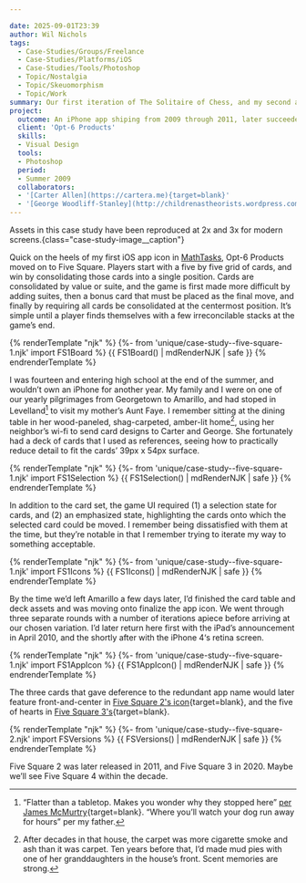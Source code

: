 ```yaml
---

date: 2025-09-01T23:39
author: Wil Nichols
tags:
  - Case-Studies/Groups/Freelance
  - Case-Studies/Platforms/iOS
  - Case-Studies/Tools/Photoshop
  - Topic/Nostalgia
  - Topic/Skeuomorphism
  - Topic/Work
summary: Our first iteration of The Solitaire of Chess, and my second app to ship with Opt-6 Products.
project:
  outcome: An iPhone app shiping from 2009 through 2011, later succeeded by [Five Square 2](/five-square-2/){target=blank}
  client: 'Opt-6 Products'
  skills:
  - Visual Design
  tools:
  - Photoshop
  period: 
  - Summer 2009
  collaborators: 
  - '[Carter Allen](https://cartera.me){target=blank}'
  - '[George Woodliff-Stanley](http://childrenastheorists.wordpress.com/){target=blank}'
---
```


Assets in this case study have been reproduced at 2x and 3x for modern screens.{class="case-study-image__caption"}

Quick on the heels of my first iOS app icon in [MathTasks](/TODO/), Opt-6 Products moved on to Five Square. Players start with a five by five grid of cards, and win by consolidating those cards into a single position. Cards are consolidated by value or suite, and the game is first made more difficult by adding suites, then a bonus card that must be placed as the final move, and finally by requiring all cards be consolidated at the centermost position. It’s simple until a player finds themselves with a few irreconcilable stacks at the game’s end.

{% renderTemplate "njk" %}
{%- from 'unique/case-study--five-square-1.njk' import FS1Board %}
{{ FS1Board() | mdRenderNJK | safe }}
{% endrenderTemplate %}

I was fourteen and entering high school at the end of the summer, and wouldn’t own an iPhone for another year. My family and I were on one of our yearly pilgrimages from Georgetown to Amarillo, and had stoped in Levelland[^1] to visit my mother’s Aunt Faye. I remember sitting at the dining table in her wood-paneled, shag-carpeted, amber-lit home[^2], using her neighbor’s wi-fi to send card designs to Carter and George. She fortunately had a deck of cards that I used as references, seeing how to practically reduce detail to fit the cards’ 39px x 54px surface.

{% renderTemplate "njk" %}
{%- from 'unique/case-study--five-square-1.njk' import FS1Selection %}
{{ FS1Selection() | mdRenderNJK | safe }}
{% endrenderTemplate %}

In addition to the card set, the game UI required (1) a selection state for cards, and (2) an emphasized state, highlighting the cards onto which the selected card could be moved. I remember being dissatisfied with them at the time, but they’re notable in that I remember trying to iterate my way to something acceptable.

{% renderTemplate "njk" %}
{%- from 'unique/case-study--five-square-1.njk' import FS1Icons %}
{{ FS1Icons() | mdRenderNJK | safe }}
{% endrenderTemplate %}

By the time we’d left Amarillo a few days later, I’d finished the card table and deck assets and was moving onto finalize the app icon. We went through three separate rounds with a number of iterations apiece before arriving at our chosen variation. I’d later return here first with the iPad’s announcement in April 2010, and the shortly after with the iPhone 4‘s retina screen.

{% renderTemplate "njk" %}
{%- from 'unique/case-study--five-square-1.njk' import FS1AppIcon %}
{{ FS1AppIcon() | mdRenderNJK | safe }}
{% endrenderTemplate %}

The three cards that gave deference to the redundant app name would later feature front-and-center in [Five Square 2's icon](/five-square-2/#app-icon){target=blank}, and the five of hearts in [Five Square 3's](/TODO/){target=blank}.

{% renderTemplate "njk" %}
{%- from 'unique/case-study--five-square-2.njk' import FSVersions %}
{{ FSVersions() | mdRenderNJK | safe }}
{% endrenderTemplate %}

Five Square 2 was later released in 2011, and Five Square 3 in 2020. Maybe we’ll see Five Square 4 within the decade.

[^1]: “Flatter than a tabletop. Makes you wonder why they stopped here” [per James McMurtry](https://youtu.be/L-D824LHti4?si=ATKP3uXP-39fZXX7){target=blank}. “Where you’ll watch your dog run away for hours” per my father.

[^2]: After decades in that house, the carpet was more cigarette smoke and ash than it was carpet. Ten years before that, I’d made mud pies with one of her granddaughters in the house’s front. Scent memories are strong.